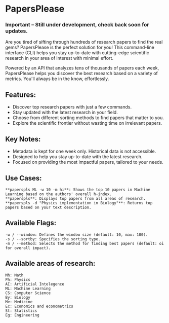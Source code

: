 # PapersPlease
### Important – Still under development, check back soon for updates.

Are you tired of sifting through hundreds of research papers to find the real gems? PapersPlease is the perfect solution for you! This command-line interface (CLI) helps you stay up-to-date with cutting-edge scientific research in your area of interest with minimal effort.

Powered by an API that analyzes tens of thousands of papers each week, PapersPlease helps you discover the best research based on a variety of metrics. You'll always be in the know, effortlessly.


## Features:

- Discover top research papers with just a few commands.
- Stay updated with the latest research in your field.
- Choose from different sorting methods to find papers that matter to you.
- Explore the scientific frontier without wasting time on irrelevant papers.

## Key Notes:

- Metadata is kept for one week only. Historical data is not accessible.
- Designed to help you stay up-to-date with the latest research.
- Focused on providing the most impactful papers, tailored to your needs.

## Use Cases:

    **paperspls ML -w 10 -m hi**: Shows the top 10 papers in Machine Learning based on the authors' overall h-index.
    **paperspls**: Displays top papers from all areas of research.
    **paperspls -d "Physics implementation in Biology"**: Returns top papers based on your text description.

## Available Flags:

    -w / --window: Defines the window size (default: 10, max: 100).
    -s / --sortby: Specifies the sorting type.
    -m / --method: Selects the method for finding best papers (default: oi for overall impact).

## Available areas of research: 
    Mh: Math
    Ph: Physics
    AI: Artificial Intelegence
    ML: Machine Learning
    CS: Computer Science
    By: Biology
    Me: Medicine
    Ec: Economics and econometrics
    St: Statistics
    Eg: Engineering
    
